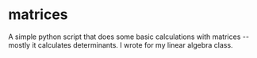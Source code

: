 matrices
========
A simple python script that does some basic calculations with matrices -- mostly it calculates determinants. I wrote for my linear algebra class.
